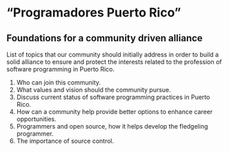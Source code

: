 # “Programadores Puerto Rico”
## Foundations for a community driven alliance

List of topics that our community should initially address in order to build a solid alliance to ensure and protect the interests related to the profession of software programming in Puerto Rico.

1. Who can join this community.
2. What values and vision should the community pursue.
3. Discuss current status of software programming practices in Puerto Rico.
4. How can a community help provide better options to enhance career opportunities.
5. Programmers and open source, how it helps develop the fledgeling programmer.
6. The importance of source control.